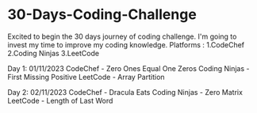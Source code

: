# 30-Days-Coding-Challenge
Excited to begin the 30 days journey of coding challenge. I'm going to invest my time to improve my coding knowledge.
Platforms :
1.CodeChef
2.Coding Ninjas
3.LeetCode

Day 1: 01/11/2023 
CodeChef - Zero Ones Equal One Zeros
Coding Ninjas - First Missing Positive
LeetCode - Array Partition

Day 2: 02/11/2023 
CodeChef - Dracula Eats
Coding Ninjas - Zero Matrix
LeetCode - Length of Last Word
